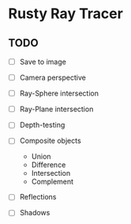 # Rusty Ray Tracer

## TODO

- [ ] Save to image
- [ ] Camera perspective
- [ ] Ray-Sphere intersection
- [ ] Ray-Plane intersection
- [ ] Depth-testing
- [ ] Composite objects
  - Union
  - Difference
  - Intersection
  - Complement
- [ ] Reflections
- [ ] Shadows


